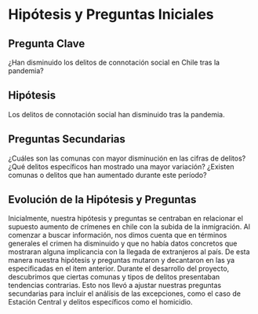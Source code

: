 # Hipótesis y Preguntas Iniciales
## Pregunta Clave
¿Han disminuido los delitos de connotación social en Chile tras la pandemia?
## Hipótesis
Los delitos de connotación social han disminuido tras la pandemia. 
## Preguntas Secundarias
¿Cuáles son las comunas con mayor disminución en las cifras de delitos?
¿Qué delitos específicos han mostrado una mayor variación?
¿Existen comunas o delitos que han aumentado durante este período?
## Evolución de la Hipótesis y Preguntas
Inicialmente, nuestra hipótesis y preguntas se centraban en relacionar el supuesto aumento de crímenes en chile con la subida de la inmigración. Al comenzar a buscar información, nos dimos cuenta que en términos generales el crimen ha disminuido y que no había datos concretos que mostraran alguna implicancia con la llegada de extranjeros al país. De esta manera nuestra hipótesis y preguntas mutaron y decantaron en las ya especificadas en el ítem anterior. Durante el desarrollo del proyecto, descubrimos que ciertas comunas y tipos de delitos presentaban tendencias contrarias. Esto nos llevó a ajustar nuestras preguntas secundarias para incluir el análisis de las excepciones, como el caso de Estación Central y delitos específicos como el homicidio.






